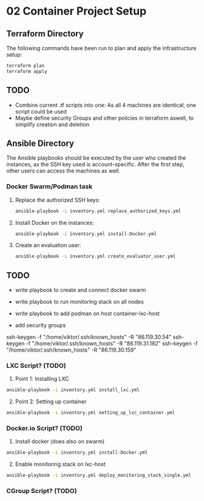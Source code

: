 # 02 Container Project Setup

## Terraform Directory

The following commands have been run to plan and apply the infrastructure setup:

```bash
terraform plan
terraform apply
```

## TODO

- Combine current .tf scripts into one: As all 4 machines are identical, one script could be used
- Maybe define security Groups and other policies in terraform aswell, to simplify creation and deletion

## Ansible Directory

The Ansible playbooks should be executed by the user who created the instances, as the SSH key used is account-specific. After the first step, other users can access the machines as well.


###  Docker Swarm/Podman task

1. Replace the authorized SSH keys:
   
   ```bash
   ansible-playbook -i inventory.yml replace_authorized_keys.yml
   ```

2. Install Docker on the instances:

   ```bash
   ansible-playbook -i inventory.yml install-Docker.yml
   ```

3. Create an evaluation user:

   ```bash
   ansible-playbook -i inventory.yml create_evaluator_user.yml
   ```
   

## TODO

- write playbook to create and connect docker swarm
- write playbook to run monitoring stack on all nodes

- write playbook to add podman on host container-lxc-host
- add security groups

ssh-keygen -f "/home/viktor/.ssh/known_hosts" -R "86.119.30.54"
ssh-keygen -f "/home/viktor/.ssh/known_hosts" -R "86.119.31.182"
ssh-keygen -f "/home/viktor/.ssh/known_hosts" -R "86.119.30.159"



### LXC Script? (TODO)

1. Point 1: Installing LXC

```bash
ansible-playbook -i inventory.yml install_lxc.yml
```

2. Point 2: Setting up container

```bash
ansible-playbook -i inventory.yml setting_up_lxc_container.yml
```

### Docker.io Script? (TODO)  

1. Install docker (does also on swarm)

```bash
ansible-playbook -i inventory.yml install-Docker.yml
```

2. Enable monitoring stack on lxc-host

```bash
ansible-playbook -i inventory.yml deploy_monitoring_stack_single.yml
```

### CGroup Script? (TODO)